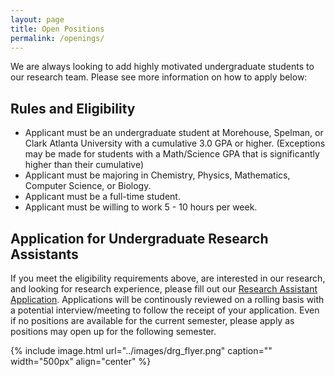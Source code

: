```yaml
---
layout: page
title: Open Positions
permalink: /openings/
---
```


We are always looking to add highly motivated undergraduate students to our research team. Please see more information on how to apply below:

## Rules and Eligibility
* Applicant must be an undergraduate student at Morehouse, Spelman, or Clark Atlanta University  with a cumulative 3.0 GPA or higher. (Exceptions may be made for students with a Math/Science GPA that is significantly higher than their cumulative)
* Applicant must be majoring in Chemistry, Physics, Mathematics, Computer Science, or Biology. 
* Applicant must be a full-time student.
* Applicant must be willing to work 5 - 10 hours per week.

## Application for Undergraduate Research Assistants
If you meet the eligibility requirements above, are interested in our research, and looking for research experience, please fill out our [Research Assistant Application](https://docs.google.com/forms/d/e/1FAIpQLScJuBRd-YTUQCNpyaD2X-PpqO2uhhuToKGv98hfDqTs_mmXsw/viewform?usp=sf_link). Applications will be continously reviewed on a rolling basis with a potential interview/meeting to follow the receipt of your application. Even if no positions are available for the current semester, please apply as positions may open up for the following semester.

{% include image.html url="../images/drg_flyer.png" caption="" width="500px" align="center" %} 
